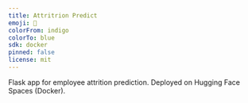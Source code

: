```yaml
---
title: Attritrion Predict
emoji: 🧠
colorFrom: indigo
colorTo: blue
sdk: docker
pinned: false
license: mit
---
```


Flask app for employee attrition prediction. Deployed on Hugging Face Spaces (Docker).
